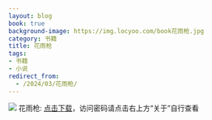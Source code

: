 ```yaml
---
layout: blog
book: true
background-image: https://img.locyoo.com/book花雨枪.jpg
category: 书籍
title: 花雨枪
tags:
- 书籍
- 小说
redirect_from:
  - /2024/03/花雨枪/
---
```

![](https://img.locyoo.com/book花雨枪.jpg)
花雨枪: <a name = "ref1" href="https://url18.ctfile.com/f/50983618-1253423182-847010?p=3619">点击下载</a>，访问密码请点击右上方“关于”自行查看